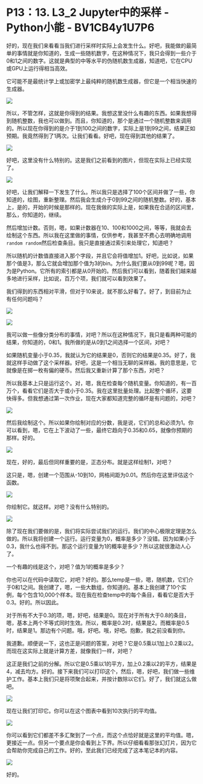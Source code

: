 # P13：13. L3_2 Jupyter中的采样 - Python小能 - BV1CB4y1U7P6

好的，现在我们来看看当我们进行采样时实际上会发生什么。好吧，我能做的最简单的事情就是你知道的，生成一些随机数字，在这种情况下，我只会得到一些介于0和1之间的数字。这就是典型的中等水平的伪随机数生成器，知道吧，它在CPU或GPU上运行得相当高效。

它可能不是最统计学上或加密学上最纯粹的随机数生成器，但它是一个相当快速的生成器。

![](img/cf7ea86debba378b529f9c017657a999_1.png)

所以，不管怎样，这就是你得到的结果。我想这里没什么有趣的东西。如果我想得到随机整数，我也可以做到。而且，你知道的，那个是通过一个随机整数来调用的。所以现在你得到的是介于1到100之间的数字，实际上是1到99之间，结果正如预期。我竟然得到了1两次。让我们看看。好吧，现在得到其他的结果了。

![](img/cf7ea86debba378b529f9c017657a999_3.png)

好吧，这里没有什么特别的。这是我们之前看到的图片，但现在实际上已经实现了。

![](img/cf7ea86debba378b529f9c017657a999_5.png)

好吧，让我们解释一下发生了什么。所以我只是选择了100个区间并做了一些，你知道的，绘图，重新整理。然后我会生成介于0到99之间的随机整数。好的，基本上，是的，开始的时候是那样的。现在我做的实际上是，如果我在合适的区间里，那么，你知道的，继续。

然后增加计数。否则，嗯，如果计数器在10、100和1000之间，等等，我就会去绘制这个东西。所以我在这里做的事情，仅供参考，我甚至不费心去明确地调用`random random`然后检查条目。我只是直接通过索引来处理它，知道吧？

所以随机的计数值直接进入那个字段，并且它会将值增加1。好吧，比如说，如果那个值是3，那么它就会增加那个值为3的bin。为什么我们要从0到99呢？嗯，因为是Python。它所有的索引都是从0开始的。然后我们可以看到，随着我们越来越多地进行采样，比如说，百万个项，我们就可以看到效果了。

我们得到的东西相对平滑，但对于10来说，就不那么好看了。好了，到目前为止有任何问题吗？

![](img/cf7ea86debba378b529f9c017657a999_7.png)

![](img/cf7ea86debba378b529f9c017657a999_8.png)

我可以做一些像分类分布的事情，对吧？所以在这种情况下，我只是看两种可能的结果，你知道的，0和1。我所做的是从0到1之间选择一个区间，对吧？

如果随机变量小于0.35，我就认为它的结果是0，否则它的结果是0.35。好了，我就这样手动做了这个采样器。好吧，这是一个相当无聊的采样器。我的意思是，它就像是在掷一枚有偏的硬币。然后我又重新计算了那个东西，对吧？

所以我基本上只是运行这个。对，嗯，我在检查每个随机变量。你知道的，有一百万个，看看它们是否大于或小于0.35。我在这里批量处理。比起整个循环，这要快得多。但我想通过第一次作业，现在大家都知道完整的循环是有问题的，对吧？

![](img/cf7ea86debba378b529f9c017657a999_10.png)

然后我绘制这个。所以如果你绘制对应的分数，我是说，它们的总和必须为1。你可以看到，嗯，它在上下波动了一些，最终它趋向于0.35和0.65，就像你预期的那样。好的。

![](img/cf7ea86debba378b529f9c017657a999_12.png)

现在，好的，最后但同样重要的是，正态分布。就是这样绘制1，对吧？

这只是，嗯，创建一个范围从-10到10，网格间距为0.01。然后你在这里评估这个函数。

![](img/cf7ea86debba378b529f9c017657a999_14.png)

你绘制它。就这样。对吧？没有什么特别的。

![](img/cf7ea86debba378b529f9c017657a999_16.png)

除了现在我们要做的是，我们将实际尝试我们的运行。我们的中心极限定理是怎么做的。所以我将创建一个运行。运行变量为0，概率是多少？没错。因为如果小于0.3，我什么也得不到。那这个运行变量为1的概率是多少？所以这就很激动人心了。

一个有趣的线是这个，对吧？值为1的概率是多少？

你也可以在代码中读取它，对吧？好的。那么temp是一些，嗯，随机数，它们介于0和1之间。我创建了，嗯，一些大数组，你知道的。基本上我创建了10个实例，每个包含10,000个样本。现在我在检查temp中的每个条目，看看它是否大于0.3。好的。所以因此。

对于所有不大于0.3的项，嗯，好吧，结果是0。现在对于所有大于0.8的条目，嗯，基本上两个不等式同时生效。所以，概率是0.2时，结果是2。而概率是0.5时，结果是1。那边有个问题。哦，好吧。哦，好吧。抱歉，我之前没看到你。

我道歉。顺便说一下，这也正是问题的答案，对吧？它是0.5乘以1加上0.2乘以2。而现在这实际上就是计算方差，就像我们一样，对吧？

这正是我们之前的分解。所以它是0.5乘以1的平方，加上0.2乘以2的平方，结果是4，减去均方。好的。接下来我们可以打印这个，然后，嗯，好吧，我们做一些维护工作。基本上我们只是将项聚合起来，并按计数除以它们。好了，我们就这么做吧。

![](img/cf7ea86debba378b529f9c017657a999_18.png)

现在让我们打印它。你可以在这个图表中看到10次执行的平均值。

![](img/cf7ea86debba378b529f9c017657a999_20.png)

你可以看到它们都差不多汇聚到了一个点，而这个点恰好就是这里的平均值。嗯，更接近一点。但另一个要点是你会看到上下界。所以仔细看看那张幻灯片，因为它会帮助你完成自己的工作。好的，至此我们已经完成了这本笔记本的内容。

![](img/cf7ea86debba378b529f9c017657a999_22.png)

好的。
